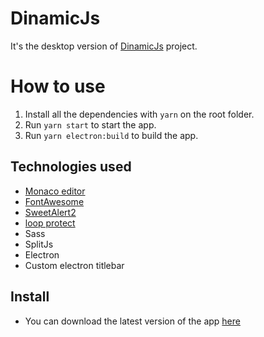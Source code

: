 # DinamicJs

It's the desktop version of [DinamicJs](https://github.com/Waxer59/DinamicJs) project.

# How to use

1. Install all the dependencies with `yarn` on the root folder.
2. Run `yarn start` to start the app.
3. Run `yarn electron:build` to build the app.

## Technologies used

* [Monaco editor](https://microsoft.github.io/monaco-editor/)
* [FontAwesome](https://fontawesome.com/)
* [SweetAlert2](https://sweetalert2.github.io/)
* [loop protect](https://www.npmjs.com/package/loop-protect)
* Sass
* SplitJs
* Electron
* Custom electron titlebar

## Install

* You can download the latest version of the app [here](https://get-dinamicjs.netlify.app/)
